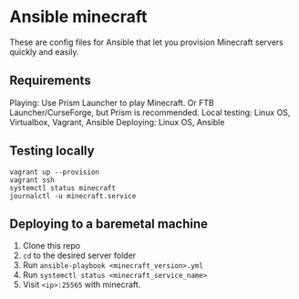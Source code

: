 # Ansible minecraft

These are config files for Ansible that let you provision Minecraft servers quickly and easily.

## Requirements

Playing: Use Prism Launcher to play Minecraft. Or FTB Launcher/CurseForge, but Prism is recommended.
Local testing: Linux OS, Virtualbox, Vagrant, Ansible
Deploying: Linux OS, Ansible

## Testing locally

    vagrant up --provision
    vagrant ssh
    systemctl status minecraft
    journalctl -u minecraft.service

## Deploying to a baremetal machine

1. Clone this repo
2. `cd` to the desired server folder
3. Run `ansible-playbook <minecraft_version>.yml`
4. Run `systemctl status <minecraft_service_name>`
5. Visit `<ip>:25565` with minecraft.
